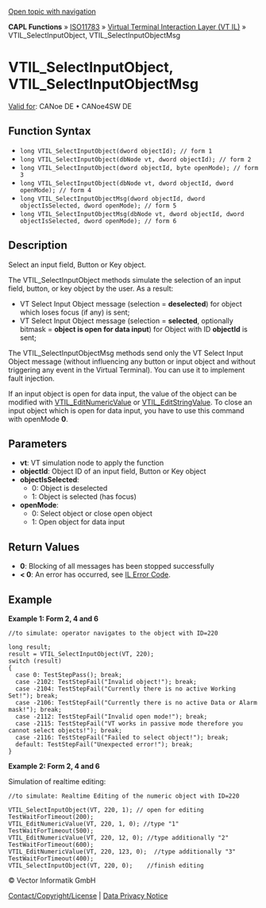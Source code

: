 [Open topic with navigation](../../../../../../CANoeDEFamily.htm#Topics/CAPLFunctions/ISO11783/ISOInteractionLayerVT/Functions/CAPLfunctionIso11783VTILSelectInputObject.md)

**CAPL Functions** » [ISO11783](../../CAPLfunctionsISO11783Overview.md) » [Virtual Terminal Interaction Layer (VT IL)](../CAPLfunctionsISOILVTOverview.md) » VTIL_SelectInputObject, VTIL_SelectInputObjectMsg

# VTIL_SelectInputObject, VTIL_SelectInputObjectMsg

[Valid for](../../../../Shared/FeatureAvailability.md):  CANoe DE • CANoe4SW DE

## Function Syntax

- `long VTIL_SelectInputObject(dword objectId); // form 1`
- `long VTIL_SelectInputObject(dbNode vt, dword objectId); // form 2`
- `long VTIL_SelectInputObject(dword objectId, byte openMode); // form 3`
- `long VTIL_SelectInputObject(dbNode vt, dword objectId, dword openMode); // form 4`
- `long VTIL_SelectInputObjectMsg(dword objectId, dword objectIsSelected, dword openMode); // form 5`
- `long VTIL_SelectInputObjectMsg(dbNode vt, dword objectId, dword objectIsSelected, dword openMode); // form 6`

## Description

Select an input field, Button or Key object.

The VTIL_SelectInputObject methods simulate the selection of an input field, button, or key object by the user. As a result:

- VT Select Input Object message (selection = **deselected**) for object which loses focus (if any) is sent;
- VT Select Input Object message (selection = **selected**, optionally bitmask = **object is open for data input**) for Object with ID **objectId** is sent;

The VTIL_SelectInputObjectMsg methods send only the VT Select Input Object message (without influencing any button or input object and without triggering any event in the Virtual Terminal). You can use it to implement fault injection.

If an input object is open for data input, the value of the object can be modified with [VTIL_EditNumericValue](CAPLfunctionIso11783VTILEditNumericValue.md) or [VTIL_EditStringValue](CAPLfunctionIso11783VTILEditStringValue.md). To close an input object which is open for data input, you have to use this command with openMode **0**.

## Parameters

- **vt**: VT simulation node to apply the function
- **objectId**: Object ID of an input field, Button or Key object
- **objectIsSelected**:
  - 0: Object is deselected
  - 1: Object is selected (has focus)
- **openMode**:
  - 0: Select object or close open object
  - 1: Open object for data input

## Return Values

- **0**: Blocking of all messages has been stopped successfully
- **< 0**: An error has occurred, see [IL Error Code](../../../CAPLfunctionsISOj1939ErrorCodes.md).

## Example

**Example 1: Form 2, 4 and 6**

```plaintext
//to simulate: operator navigates to the object with ID=220

long result;
result = VTIL_SelectInputObject(VT, 220);
switch (result)
{
  case 0: TestStepPass(); break;
  case -2102: TestStepFail("Invalid object!"); break;
  case -2104: TestStepFail("Currently there is no active Working Set!"); break;
  case -2106: TestStepFail("Currently there is no active Data or Alarm mask!"); break;
  case -2112: TestStepFail("Invalid open mode!"); break;
  case -2115: TestStepFail("VT works in passive mode therefore you cannot select objects!"); break;
  case -2116: TestStepFail("Failed to select object!"); break;
  default: TestStepFail("Unexpected error!"); break;
}
```

**Example 2: Form 2, 4 and 6**

Simulation of realtime editing:

```plaintext
//to simulate: Realtime Editing of the numeric object with ID=220

VTIL_SelectInputObject(VT, 220, 1); // open for editing
TestWaitForTimeout(200);
VTIL_EditNumericValue(VT, 220, 1, 0); //type "1"
TestWaitForTimeout(500);
VTIL_EditNumericValue(VT, 220, 12, 0); //type additionally "2"
TestWaitForTimeout(600);
VTIL_EditNumericValue(VT, 220, 123, 0);  //type additionally "3"
TestWaitForTimeout(400);
VTIL_SelectInputObject(VT, 220, 0);    //finish editing
```

© Vector Informatik GmbH

[Contact/Copyright/License](../../../../Shared/ContactCopyrightLicense.md) | [Data Privacy Notice](https://www.vector.com/int/en/company/get-info/privacy-policy/)
